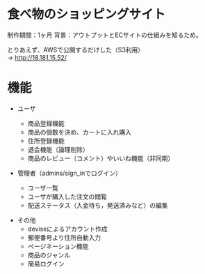 # 食べ物のショッピングサイト

制作期間：1ヶ月
背景：アウトプットとECサイトの仕組みを知るため。

とりあえず、AWSで公開するだけした（S3利用）  
→ <http://18.181.15.52/>

# 機能

- ユーザ
  - 商品登録機能
  - 商品の個数を決め、カートに入れ購入
  - 住所登録機能
  - 退会機能（論理削除）
  - 商品のレビュー（コメント）やいいね機能（非同期）

- 管理者（admins/sign_inでログイン）
  - ユーザ一覧
  - ユーザが購入した注文の閲覧
  - 配送ステータス（入金待ち，発送済みなど）の編集

* その他
  - deviseによるアカウント作成
  - 郵便番号より住所自動入力
  - ページネーション機能
  - 商品のジャンル
  - 簡易ログイン
 
